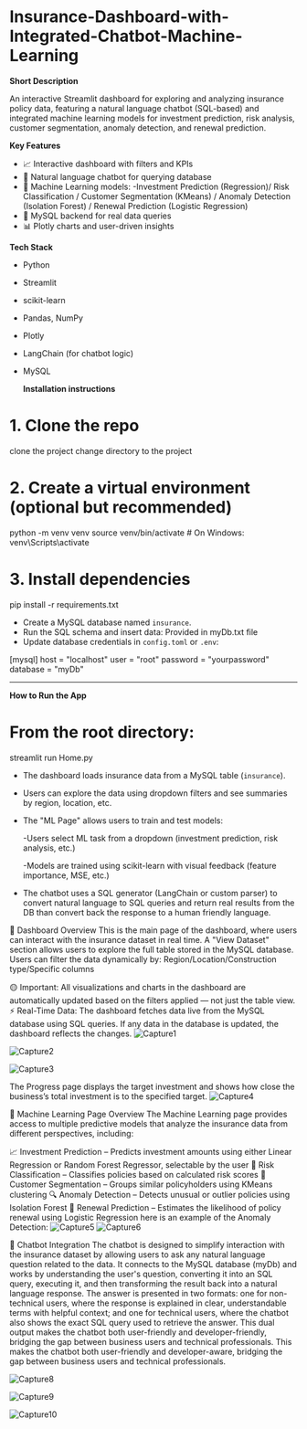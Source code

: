 # Insurance-Dashboard-with-Integrated-Chatbot-Machine-Learning
**Short Description**

An interactive Streamlit dashboard for exploring and analyzing insurance policy data,
featuring a natural language chatbot (SQL-based) and integrated machine learning models
for investment prediction, risk analysis, customer segmentation, anomaly detection,
and renewal prediction.

**Key Features**
- 📈 Interactive dashboard with filters and KPIs
- 💬 Natural language chatbot for querying database
- 🤖 Machine Learning models:
  -Investment Prediction (Regression)/ Risk Classification / Customer Segmentation (KMeans) / Anomaly Detection (Isolation Forest) / Renewal Prediction (Logistic Regression)
- 🔗 MySQL backend for real data queries
- 📊 Plotly charts and user-driven insights

**Tech Stack**
- Python
- Streamlit
- scikit-learn
- Pandas, NumPy
- Plotly
- LangChain (for chatbot logic)
- MySQL

  **Installation instructions**
# 1. Clone the repo
clone the project
change directory to the project

# 2. Create a virtual environment (optional but recommended)
python -m venv venv
source venv/bin/activate   # On Windows: venv\Scripts\activate

# 3. Install dependencies
pip install -r requirements.txt

- Create a MySQL database named `insurance`.
- Run the SQL schema and insert data:
 Provided in myDb.txt file
- Update database credentials in `config.toml` or `.env`:

[mysql]
host = "localhost"
user = "root"
password = "yourpassword"
database = "myDb"

---

**How to Run the App**

# From the root directory:
streamlit run Home.py

- The dashboard loads insurance data from a MySQL table (`insurance`).
- Users can explore the data using dropdown filters and see summaries by region, location, etc.
- The "ML Page" allows users to train and test models:
  
  -Users select ML task from a dropdown (investment prediction, risk analysis, etc.)
  
  -Models are trained using scikit-learn with visual feedback (feature importance, MSE, etc.)
- The chatbot uses a SQL generator (LangChain or custom parser) to convert natural language to SQL queries and return real results from the DB than convert back the response to a human friendly language.

 🧾 Dashboard Overview
This is the main page of the dashboard, where users can interact with the insurance dataset in real time.
A "View Dataset" section allows users to explore the full table stored in the MySQL database.
Users can filter the data dynamically by:
Region/Location/Construction type/Specific columns

🟡 Important: All visualizations and charts in the dashboard are automatically updated based on the filters applied — not just the table view.
⚡ Real-Time Data:
The dashboard fetches data live from the MySQL database using SQL queries. If any data in the database is updated, the dashboard reflects the changes.
![Capture1](https://github.com/user-attachments/assets/ef6883de-4b8f-4b96-b796-05c498aa6b9b)

![Capture2](https://github.com/user-attachments/assets/4def630d-bd12-4fbd-8628-8180f35a5db0)

![Capture3](https://github.com/user-attachments/assets/1b2009ac-1fee-44ee-a8a6-6bc7832bee6a)

The Progress page displays the target investment and shows how close the business’s total investment is to the specified target.
![Capture4](https://github.com/user-attachments/assets/fca3b576-c97e-40ea-bbd8-6ab65bcad078)

🤖 Machine Learning Page Overview
The Machine Learning page provides access to multiple predictive models that analyze the insurance data from different perspectives, including:

📈 Investment Prediction – Predicts investment amounts using either Linear Regression or Random Forest Regressor, selectable by the user
🎯 Risk Classification – Classifies policies based on calculated risk scores
👥 Customer Segmentation – Groups similar policyholders using KMeans clustering
🔍 Anomaly Detection – Detects unusual or outlier policies using Isolation Forest
🔄 Renewal Prediction – Estimates the likelihood of policy renewal using Logistic Regression
here is an example of the Anomaly Detection:
![Capture5](https://github.com/user-attachments/assets/bed3c8bc-e262-4c2e-acfb-6de8fd16d693)
![Capture6](https://github.com/user-attachments/assets/23ae48de-5914-476b-acdf-f5cb34d79e2c)

💬 Chatbot Integration
The chatbot is designed to simplify interaction with the insurance dataset by allowing users to ask any natural language question related to the data. It connects to the MySQL database (myDb) and works by understanding the user's question, converting it into an SQL query, executing it, and then transforming the result back into a natural language response. The answer is presented in two formats: one for non-technical users, where the response is explained in clear, understandable terms with helpful context; and one for technical users, where the chatbot also shows the exact SQL query used to retrieve the answer. This dual output makes the chatbot both user-friendly and developer-friendly, bridging the gap between business users and technical professionals.
This makes the chatbot both user-friendly and developer-aware, bridging the gap between business users and technical professionals.

![Capture8](https://github.com/user-attachments/assets/8ba65574-f48f-4bb6-87a8-b25e924c674a)

![Capture9](https://github.com/user-attachments/assets/b2a46759-ce9e-4a62-8a10-754ba5c29f59)

![Capture10](https://github.com/user-attachments/assets/9e7cc470-2ffd-4d03-afca-c5e5af3670ac)





















 
